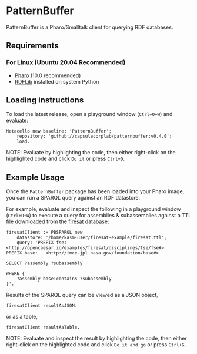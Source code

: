 # PatternBuffer

PatternBuffer is a Pharo/Smalltalk client for querying RDF databases.

## Requirements

### For Linux (Ubuntu 20.04 Recommended)

- [Pharo](https://pharo.org/download) (10.0 recommended)
- [RDFLib](https://github.com/RDFLib/rdflib) installed on system Python

## Loading instructions

To load the latest release, open a playground window (`Ctrl+O+W`) and evaluate:

```smalltalk
Metacello new baseline: 'PatternBuffer';
    repository: 'github://capsulecorplab/patternbuffer:v0.4.0';
    load.
```

NOTE: Evaluate by highlighting the code, then either right-click on the highlighted code and click `Do it` or press `Ctrl+D`.

## Example Usage

Once the `PatternBuffer` package has been loaded into your Pharo image, you can run a SPARQL query against an RDF datastore.

For example, evaluate and inspect the following in a playground window (`Ctrl+O+W`) to execute a query for assemblies & subassemblies against a TTL file downloaded from the [firesat](https://github.com/opencaesar/firesat-example) database:

```smalltalk
firesatClient := PBSPARQL new
    datastore: '/home/kasm-user/firesat-example/firesat.ttl';
    query: 'PREFIX fse:   <http://opencaesar.io/examples/firesat/disciplines/fse/fse#>
PREFIX base:   <http://imce.jpl.nasa.gov/foundation/base#>

SELECT ?assembly ?subassembly

WHERE {
	?assembly base:contains ?subassembly
}'.
```

Results of the SPARQL query can be viewed as a JSON object,

```smalltalk
firesatClient resultAsJSON.
```

or as a table,

```smalltalk
firesatClient resultAsTable.
```

NOTE: Evaluate and inspect the result by highlighting the code, then either right-click on the highlighted code and click `Do it and go` or press `Ctrl+G`.

